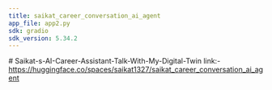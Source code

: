 ```yaml
---
title: saikat_career_conversation_ai_agent
app_file: app2.py
sdk: gradio
sdk_version: 5.34.2
---
```

#   S a i k a t - s - A I - C a r e e r - A s s i s t a n t - T a l k - W i t h - M y - D i g i t a l - T w i n 
 
 link:- https://huggingface.co/spaces/saikat1327/saikat_career_conversation_ai_agent
